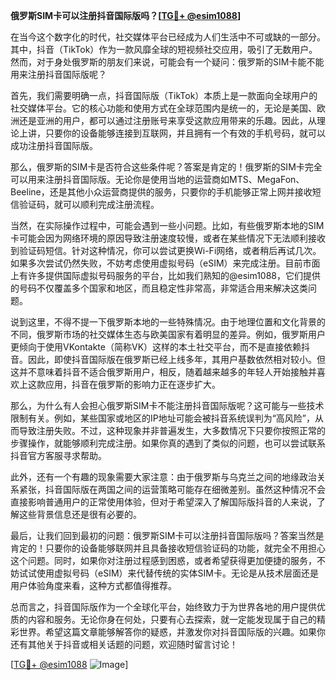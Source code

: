 **俄罗斯SIM卡可以注册抖音国际版吗？[[TG💪+ @esim1088](https://t.me/s/esim1088)]**

在当今这个数字化的时代，社交媒体平台已经成为人们生活中不可或缺的一部分。其中，抖音（TikTok）作为一款风靡全球的短视频社交应用，吸引了无数用户。然而，对于身处俄罗斯的朋友们来说，可能会有一个疑问：俄罗斯的SIM卡能不能用来注册抖音国际版呢？

首先，我们需要明确一点，抖音国际版（TikTok）本质上是一款面向全球用户的社交媒体平台。它的核心功能和使用方式在全球范围内是统一的，无论是美国、欧洲还是亚洲的用户，都可以通过注册账号来享受这款应用带来的乐趣。因此，从理论上讲，只要你的设备能够连接到互联网，并且拥有一个有效的手机号码，就可以成功注册抖音国际版。

那么，俄罗斯的SIM卡是否符合这些条件呢？答案是肯定的！俄罗斯的SIM卡完全可以用来注册抖音国际版。无论你是使用当地的运营商如MTS、MegaFon、Beeline，还是其他小众运营商提供的服务，只要你的手机能够正常上网并接收短信验证码，就可以顺利完成注册流程。

当然，在实际操作过程中，可能会遇到一些小问题。比如，有些俄罗斯本地的SIM卡可能会因为网络环境的原因导致注册速度较慢，或者在某些情况下无法顺利接收到验证码短信。针对这种情况，你可以尝试更换Wi-Fi网络，或者稍后再试几次。如果多次尝试仍然失败，不妨考虑使用虚拟号码（eSIM）来完成注册。目前市面上有许多提供国际虚拟号码服务的平台，比如我们熟知的@esim1088，它们提供的号码不仅覆盖多个国家和地区，而且稳定性非常高，非常适合用来解决这类问题。

说到这里，不得不提一下俄罗斯本地的一些特殊情况。由于地理位置和文化背景的不同，俄罗斯市场的社交媒体生态与欧美国家有着明显的差异。例如，俄罗斯用户更倾向于使用VKontakte（简称VK）这样的本土社交平台，而不是直接依赖抖音。因此，即使抖音国际版在俄罗斯已经上线多年，其用户基数依然相对较小。但这并不意味着抖音不适合俄罗斯用户，相反，随着越来越多的年轻人开始接触并喜欢上这款应用，抖音在俄罗斯的影响力正在逐步扩大。

那么，为什么有人会担心俄罗斯SIM卡不能注册抖音国际版呢？这可能与一些技术限制有关。例如，某些国家或地区的IP地址可能会被抖音系统误判为“高风险”，从而导致注册失败。不过，这种现象并非普遍发生，大多数情况下只要你按照正常的步骤操作，就能够顺利完成注册。如果你真的遇到了类似的问题，也可以尝试联系抖音官方客服寻求帮助。

此外，还有一个有趣的现象需要大家注意：由于俄罗斯与乌克兰之间的地缘政治关系紧张，抖音国际版在两国之间的运营策略可能存在细微差别。虽然这种情况不会直接影响普通用户的正常使用体验，但对于希望深入了解国际版抖音的人来说，了解这些背景信息还是很有必要的。

最后，让我们回到最初的问题：俄罗斯SIM卡可以注册抖音国际版吗？答案当然是肯定的！只要你的设备能够联网并且具备接收短信验证码的功能，就完全不用担心这个问题。同时，如果你对注册过程感到困惑，或者希望获得更加便捷的服务，不妨试试使用虚拟号码（eSIM）来代替传统的实体SIM卡。无论是从技术层面还是用户体验角度来看，这种方式都值得推荐。

总而言之，抖音国际版作为一个全球化平台，始终致力于为世界各地的用户提供优质的内容和服务。无论你身在何处，只要有心去探索，就一定能发现属于自己的精彩世界。希望这篇文章能够解答你的疑惑，并激发你对抖音国际版的兴趣。如果你还有其他关于抖音或相关话题的问题，欢迎随时留言讨论！

[[TG💪+ @esim1088](https://t.me/s/esim1088) ![Image](https://i.postimg.cc/4NQfJmqS/Snipaste-2025-05-13-00-14-12.png)]